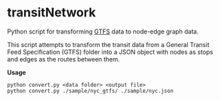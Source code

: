 transitNetwork
==============

Python script for transforming [GTFS](https://developers.google.com/transit/gtfs/reference) data to node-edge graph data.

This script attempts to transform the transit data from a General Transit Feed Specification (GTFS) folder into a JSON object with nodes as stops and edges as the routes between them.

**Usage**
```
python convert.py <data folder> <output file>
python convert.py ./sample/nyc_gtfs/ ./sample/nyc.json
```